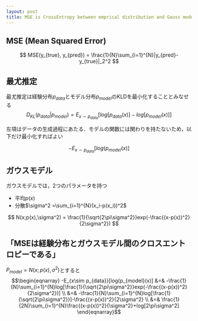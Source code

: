 ```yaml
---
layout: post
title: MSE is CrossEntropy between emprical distribution and Gauss model
---
```


## MSE (Mean Squared Error)
$$ MSE(y_{true}, y_{pred}) = \frac{1}{N}\sum_{i=1}^{N}|y_{pred}-y_{true}|_2^2 $$

## 最尤推定
最尤推定は経験分布$p_{data}$とモデル分布$p_{model}$のKLDを最小化することとみなせる
$$ D_{KL}(p_{data}| p_{model}) =  E_{x\sim p_{data}}[log[p_{data}(x)]-log[p_{model}(x)]]$$

左項はデータの生成過程にあたる．モデルの関数には関わりを持たないため，以下だけ最小化すればよい

$$ -E_{x\sim p_{data}}[log(p_{model}(x)]$$

## ガウスモデル
ガウスモデルでは，2つのパラメータを持つ
* 平均$p(x)$
* 分散$\sigma^2 =\sum_{i=1}^{N}(x_i-p(x_i))^2$

$$ N(x;p(x),\sigma^2) = \frac{1}{\sqrt{2\pi\sigma^2}}exp(-\frac{(x-p(x))^2}{2\sigma^2}) $$

## 「MSEは経験分布とガウスモデル間のクロスエントロピーである」
$P_{model} = N(x;p(x),\sigma^2)$とすると
$$\begin{eqnarray}
-E_{x\sim p_{data}}[log(p_{model}(x)]
&=& -\frac{1}{N}\sum_{i=1}^{N}log[\frac{1}{\sqrt{2\pi\sigma^2}}exp(-\frac{(x-p(x))^2}{2\sigma^2})] \\
&=& -\frac{1}{N}\sum_{i=1}^{N}log[\frac{1}{\sqrt{2\pi\sigma^2}}]-\frac{(x-p(x))^2}{2\sigma^2} \\
&=& \frac{1}{2N}\sum_{i=1}^{N}\frac{(x-p(x))^2}{\sigma^2}+log[2\pi\sigma^2]
\end{eqnarray}$$
